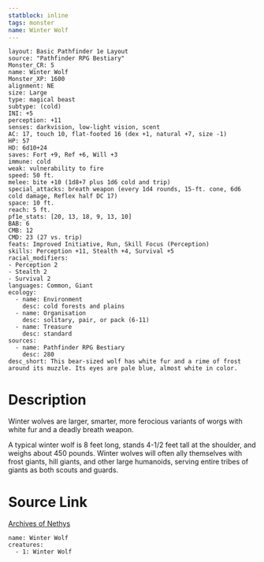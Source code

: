 ```yaml
---
statblock: inline
tags: monster
name: Winter Wolf
---
```

```statblock
layout: Basic Pathfinder 1e Layout
source: "Pathfinder RPG Bestiary"
Monster_CR: 5
name: Winter Wolf
Monster_XP: 1600
alignment: NE
size: Large
type: magical beast
subtype: (cold)
INI: +5
perception: +11
senses: darkvision, low-light vision, scent
AC: 17, touch 10, flat-footed 16 (dex +1, natural +7, size -1)
HP: 57
HD: 6d10+24
saves: Fort +9, Ref +6, Will +3
immune: cold
weak: vulnerability to fire
speed: 50 ft.
melee: bite +10 (1d8+7 plus 1d6 cold and trip)
special_attacks: breath weapon (every 1d4 rounds, 15-ft. cone, 6d6 cold damage, Reflex half DC 17)
space: 10 ft.
reach: 5 ft.
pf1e_stats: [20, 13, 18, 9, 13, 10]
BAB: 6
CMB: 12
CMD: 23 (27 vs. trip)
feats: Improved Initiative, Run, Skill Focus (Perception)
skills: Perception +11, Stealth +4, Survival +5
racial_modifiers:
- Perception 2
- Stealth 2
- Survival 2
languages: Common, Giant
ecology:
  - name: Environment
    desc: cold forests and plains
  - name: Organisation
    desc: solitary, pair, or pack (6-11)
  - name: Treasure
    desc: standard
sources:
  - name: Pathfinder RPG Bestiary
    desc: 280
desc_short: This bear-sized wolf has white fur and a rime of frost around its muzzle. Its eyes are pale blue, almost white in color.
```
# Description
Winter wolves are larger, smarter, more ferocious variants of worgs with white fur and a deadly breath weapon.

A typical winter wolf is 8 feet long, stands 4-1/2 feet tall at the shoulder, and weighs about 450 pounds. Winter wolves will often ally themselves with frost giants, hill giants, and other large humanoids, serving entire tribes of giants as both scouts and guards.
# Source Link
[Archives of Nethys](https://aonprd.com/MonsterDisplay.aspx?ItemName=Winter%20Wolf)
```encounter-table
name: Winter Wolf
creatures:
  - 1: Winter Wolf
```
